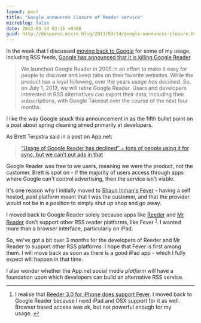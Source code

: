 ```yaml
---
layout: post
title: "Google announces closure of Reader service"
microblog: false
date: 2013-03-14 03:15 +0300
guid: http://desparoz.micro.blog/2013/03/14/google-announces-closure.html
---
```

<p>In the week that I discussed <a href="/blog/2013/03/08/my-return-to-google">moving back to Google</a> for some of my usage, including RSS feeds, <a href="http://googleblog.blogspot.com.au/2013/03/a-second-spring-of-cleaning.html">Google has announced that it is killing Google Reader</a>.</p>
<blockquote>
<p>We launched Google Reader in 2005 in an effort to make it easy for people to discover and keep tabs on their favorite websites. While the product has a loyal following, over the years <em>usage has declined</em>. So, on July 1, 2013, we will retire Google Reader. Users and developers interested in RSS alternatives can export their data, including their subscriptions, with Google Takeout over the course of the next four months.</p>
</blockquote>
<p>I like the way Google snuck this announcement in as the fifth bullet point on a post about spring cleaning aimed primarily at developers.</p>
<p>As Brett Terpstra said in a post on App.net:</p>
<blockquote>
<p><a href="https://alpha.app.net/ttscoff/post/3822779">“Usage of Google Reader has declined” = tons of people using it for sync, but we can’t put ads in that</a></p>
</blockquote>
<p>Google Reader was free to we users, meaning we were the product, not the customer. Brett is spot on - if the majority of users access through apps where Google can't control advertising, then the service isn't viable.</p>
<p>It's one reason why I initially moved to <a href="http://static.squarespace.com/static/50125136c4aa13a9a2853087/51552f40e4b0868e8c0e37e6/51552f7ce4b0868e8c0e3dad/1364537212412/#img">Shaun Inman's Fever</a>  - having a self hosted, <em>paid</em> platform meant that I was the customer, and that the provider would not be in a position to simply shut up shop and go away.</p>
<p>I moved back to Google Reader solely because apps like <a href="http://static.squarespace.com/static/50125136c4aa13a9a2853087/51552f40e4b0868e8c0e37e6/51552f7ce4b0868e8c0e3dad/1364537212412/#img">Reeder</a> and <a href="http://www.curioustimes.de/mrreader/">Mr Reader</a> don't support other RSS reader platforms, like Fever <sup id="fnref-836:a"><a href="#fn-836:a" rel="footnote">1</a></sup>. I wanted more than a browser interface, particularly on iPad.</p>
<p>So, we've got a bit over 3 months for the developers of Reeder and Mr Reader to support other RSS platforms. I hope that Fever is first among them. I will move back as soon as there is a good iPad app - which I fully expect will happen in that time.</p>
<p>I also wonder whether the App.net social media <em>platform</em> will have a foundation upon which developers can build an alternative RSS service.</p>
<div class="footnotes">
<hr />
<ol>
<li id="fn-836:a">
<p>I realise that <a href="/blog/2012/06/15/reeder-for-iphone-supports-fever">Reeder 3.0 for iPhone does support Fever</a>. I moved back to Google Reader because I need iPad and OSX support for it as well. Browser based access was ok, but not powerful enough for my usage.&#160;<a href="#fnref-836:a" rev="footnote">&#8617;</a></p>
</li>
</ol>
</div>
